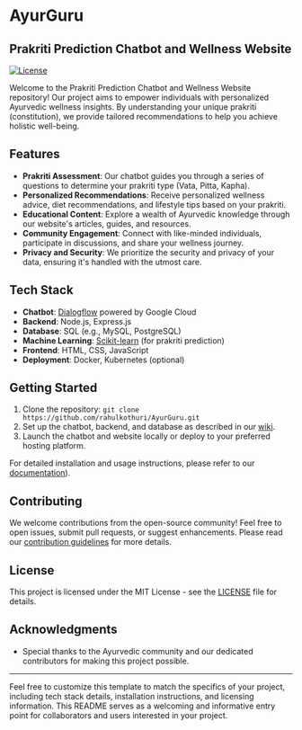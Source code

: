 # AyurGuru
## Prakriti Prediction Chatbot and Wellness Website

[![License](https://img.shields.io/badge/license-MIT-blue.svg)](https://opensource.org/licenses/MIT)

Welcome to the Prakriti Prediction Chatbot and Wellness Website repository! Our project aims to empower individuals with personalized Ayurvedic wellness insights. By understanding your unique prakriti (constitution), we provide tailored recommendations to help you achieve holistic well-being.

## Features

- **Prakriti Assessment**: Our chatbot guides you through a series of questions to determine your prakriti type (Vata, Pitta, Kapha).
- **Personalized Recommendations**: Receive personalized wellness advice, diet recommendations, and lifestyle tips based on your prakriti.
- **Educational Content**: Explore a wealth of Ayurvedic knowledge through our website's articles, guides, and resources.
- **Community Engagement**: Connect with like-minded individuals, participate in discussions, and share your wellness journey.
- **Privacy and Security**: We prioritize the security and privacy of your data, ensuring it's handled with the utmost care.

## Tech Stack

- **Chatbot**: [Dialogflow](https://cloud.google.com/dialogflow) powered by Google Cloud
- **Backend**: Node.js, Express.js
- **Database**: SQL (e.g., MySQL, PostgreSQL)
- **Machine Learning**: [Scikit-learn](https://scikit-learn.org/) (for prakriti prediction)
- **Frontend**: HTML, CSS, JavaScript
- **Deployment**: Docker, Kubernetes (optional)

## Getting Started

1. Clone the repository: `git clone https://github.com/rahulkothuri/AyurGuru.git`
2. Set up the chatbot, backend, and database as described in our [wiki](https://github.com/rahulkothuri/AyurGuru/wiki).
3. Launch the chatbot and website locally or deploy to your preferred hosting platform.

For detailed installation and usage instructions, please refer to our [documentation](https://github.com/rahulkothuri/AyurGuru/wiki)).

## Contributing

We welcome contributions from the open-source community! Feel free to open issues, submit pull requests, or suggest enhancements. Please read our [contribution guidelines](CONTRIBUTING.md) for more details.

## License

This project is licensed under the MIT License - see the [LICENSE](LICENSE) file for details.

## Acknowledgments

- Special thanks to the Ayurvedic community and our dedicated contributors for making this project possible.

---

Feel free to customize this template to match the specifics of your project, including tech stack details, installation instructions, and licensing information. This README serves as a welcoming and informative entry point for collaborators and users interested in your project.
